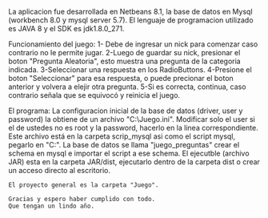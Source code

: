 La aplicacion fue desarrollada en Netbeans 8.1, la base de datos en Mysql (workbench 8.0 y mysql server 5.7).
El lenguaje de programacion utilizado es JAVA 8 y el SDK es jdk1.8.0_271.


Funcionamiento del juego:
	 1- Debe de ingresar un nick para comenzar caso contrario no le permite jugar.
    2-Luego de guardar su nick, presionar el boton "Pregunta Aleatoria", esto muestra una pregunta de la categoria indicada.
    3-Seleccionar una respuesta en los RadioButtons.
    4-Presione el boton "Seleccionar" para esa respuesta, o puede precionar el boton anterior y volvera a elejir otra pregunta.
    5-Si es correcta, continua, caso contrario señala que se equivocó y reinicia el juego.
    
 El programa:
    La configuracion inicial de la base de datos (driver, user y password) la obtiene de un archivo "C:\\Juego.ini".
    Modificar solo el user si el de ustedes no es root y la password, hacerlo en la linea correspondiente.
    Este archivo está en la carpeta scrip_mysql asi como el script mysql, pegarlo en "C:".
    La base de datos se llama "juego_preguntas" crear el schema en mysql e importar el script a ese schema.
 	El ejecutble (archivo JAR) esta en la carpeta JAR/dist, ejecutarlo dentro de la carpeta dist o crear un acceso directo al escritorio.
 	
 	El proyecto general es la carpeta "Juego". 

    Gracias y espero haber cumplido con todo.
    Que tengan un lindo año.
